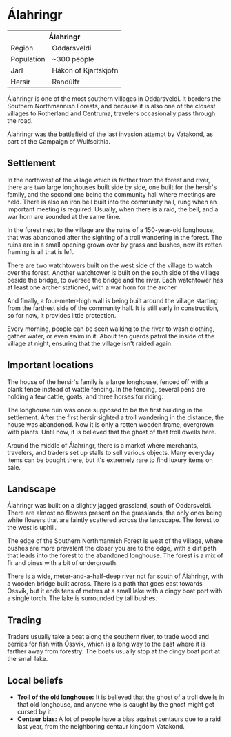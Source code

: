 # Álahringr

<table><tbody>
	<tr> <th colspan=2>Álahringr</th> </tr>
	<tr> <td>Region</td> <td>Oddarsveldi</td> </tr>
	<tr> <td>Population</td> <td>~300 people</td> </tr>
	<tr> <td>Jarl</td> <td>Hákon of Kjartskjofn</td> </tr>
	<tr> <td>Hersir</td> <td>Randúlfr</td> </tr>
</tbody></table>

Álahringr is one of the most southern villages in Oddarsveldi. It borders the Southern Northmannish Forests, and because it is also one of the closest villages to Rotherland and Centruma, travelers occasionally pass through the road.

Álahringr was the battlefield of the last invasion attempt by Vatakond, as part of the Campaign of Wulfscithia.

## Settlement
In the northwest of the village which is farther from the forest and river, there are two large longhouses built side by side, one built for the hersir's family, and the second one being the community hall where meetings are held. There is also an iron bell built into the community hall, rung when an important meeting is required. Usually, when there is a raid, the bell, and a war horn are sounded at the same time.

In the forest next to the village are the ruins of a 150-year-old longhouse, that was abandoned after the sighting of a troll wandering in the forest. The ruins are in a small opening grown over by grass and bushes, now its rotten framing is all that is left.

There are two watchtowers built on the west side of the village to watch over the forest. Another watchtower is built on the south side of the village beside the bridge, to oversee the bridge and the river. Each watchtower has at least one archer stationed, with a war horn for the archer.

And finally, a four-meter-high wall is being built around the village starting from the farthest side of the community hall. It is still early in construction, so for now, it provides little protection.

Every morning, people can be seen walking to the river to wash clothing, gather water, or even swim in it. About ten guards patrol the inside of the village at night, ensuring that the village isn't raided again. 

## Important locations
The house of the hersir's family is a large longhouse, fenced off with a plank fence instead of wattle fencing. In the fencing, several pens are holding a few cattle, goats, and three horses for riding.

The longhouse ruin was once supposed to be the first building in the settlement. After the first hersir sighted a troll wandering in the distance, the house was abandoned. Now it is only a rotten wooden frame, overgrown with plants. Until now, it is believed that the ghost of that troll dwells here.

Around the middle of Álahringr, there is a market where merchants, travelers, and traders set up stalls to sell various objects. Many everyday items can be bought there, but it's extremely rare to find luxury items on sale. 

## Landscape
Álahringr was built on a slightly jagged grassland, south of Oddarsveldi. There are almost no flowers present on the grasslands, the only ones being white flowers that are faintly scattered across the landscape. The forest to the west is uphill.

The edge of the Southern Northmannish Forest is west of the village, where bushes are more prevalent the closer you are to the edge, with a dirt path that leads into the forest to the abandoned longhouse. The forest is a mix of fir and pines with a bit of undergrowth.

There is a wide, meter-and-a-half-deep river not far south of Álahringr, with a wooden bridge built across. There is a path that goes east towards Óssvík, but it ends tens of meters at a small lake with a dingy boat port with a single torch. The lake is surrounded by tall bushes.

## Trading
Traders usually take a boat along the southern river, to trade wood and berries for fish with Óssvík, which is a long way to the east where it is farther away from forestry. The boats usually stop at the dingy boat port at the small lake.

## Local beliefs
 - **Troll of the old longhouse:** It is believed that the ghost of a troll dwells in that old longhouse, and anyone who is caught by the ghost might get cursed by it.
 - **Centaur bias:** A lot of people have a bias against centaurs due to a raid last year, from the neighboring centaur kingdom Vatakond.
